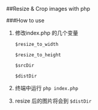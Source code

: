 ##Resize & Crop images with php

###How to use

1. 修改index.php 的几个变量

    `$resize_to_width`

    `$resize_to_height`

    `$srcDir`

    `$distDir`

2. 终端中运行 `php index.php`

3. resize 后的图片将会到 `$distDir`